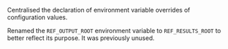 Centralised the declaration of environment variable overrides of configuration values.

Renamed the `REF_OUTPUT_ROOT` environment variable to `REF_RESULTS_ROOT` to better reflect its purpose.
It was previously unused.
